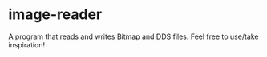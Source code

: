 # image-reader
A program that reads and writes Bitmap and DDS files. Feel free to use/take inspiration!
